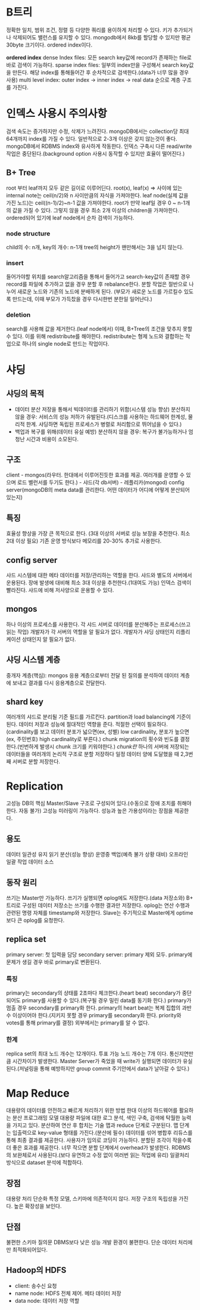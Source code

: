 # B트리

정확한 일치, 범위 조건, 정렬 등 다양한 쿼리를 용이하게 처리할 수 있다.
키가 추가되거나 삭제되어도 밸런스를 유지할 수 있다.
mongodb에서 8kb를 할당할 수 있지만 평균 30byte 크기이다.
ordered index이다.

**ordered index**
dense Index files: 모든 search key값에 record가 존재하는 file로 바로 검색이 가능하다.
sparse index files: 일부의 index만을 구성해서 search key값을 만든다. 해당 index를 통해들어간 후 순차적으로 검색한다.(data가 너무 많을 경우 사용)
multi level index: outer index -> inner index -> real data 순으로 계층 구조를 가진다.

# 인덱스 사용시 주의사항
검색 속도는 증가하지만 수정, 삭제가 느려진다.
mongoDB에서는 collection당 최대 64개까지 index를 가질 수 있다.
일반적으로 2-3개 이상은 갖지 않는것이 좋다.
mongoDB에서 RDBMS index와 유사하게 작동한다.
인덱스 구축시 다른 read/write작업은 중단된다.(background option 사용시 동작할 수 있지만 효율이 떨어진다.)

## B+ Tree
root 부터 leaf까지 모두 같은 길이로 이루어딘다.
root(x), leaf(x) => 사이에 있는 internal note는 ceil(n/2)와 n 사이만큼의 자식을 가져야한다.
leaf node(실제 값을 가진 노드)는 ceil((n-1)/2)~n-1 값을 가져야한다.
root가 만약 leaf일 경우 0 ~ n-1개의 값을 가질 수 있다.
그렇지 않을 경우 최소 2개 이상의 children을 가져야한다.
ordered되어 있기에 leaf node에서 순차 검색이 가능하다.

### node structure
child의 수: n개, key의 개수: n-1개
tree의 height가 왠만해서는 3을 넘지 않는다.

### insert
들어가야할 위치를 search알고리즘을 통해서 들어가고 search-key값이 존재할 경우 record를 파일에 추가하고 없을 경우 분할 후 rebalance한다.
분할 작업은 절반으로 나누어 새로운 노드와 기존의 노드에 분배하게 된다.
(부모가 새로운 노드를 가르킬수 있도록 만드는데, 이때 부모가 가득찼을 경우 다시한번 분한일 일어난다.)

### deletion
search를 사용해 값을 제거한다.(leaf node에서)
이때, B+Tree의 조건을 맞추지 못할수 있다. 이를 위해 redistribute를 해야한다.
redistribute는 형제 노드와 결합하는 작업으로 하나의 single node로 만드는 작업이다.

# 샤딩
## 샤딩의 목적
- 데이터 분산 저장을 통해서 빅데이터를 관리하기 위함(시스템 성능 향상)
분산하지 않을 경우: 서비스의 성능 저하가 유발된다.(디스크를 사용하는 하드웨어 한계성, 물리적 한계. 샤딩하면 독립된 프로세스가 병렬로 처리함으로 뛰어넘을 수 있다.)
- 백업과 복구를 위해(데이터 유실 예방)
분산하지 않을 경우: 복구가 불가능하거나 엄청난 시간과 비용이 소모된다.

## 구조
client - mongos(라우터. 한대에서 이루어진듯한 효과를 제공. 여러개를 운영할 수 있으며 로드 벨런서를 두기도 한다.) - 샤드(각 db서버) - 레플리카(mongod)
config server(mongoDB의 meta data를 관리한다. 어떤 데이터가 어디에 어떻게 분산되어있는지)

## 특징
효율성 향상을 가장 큰 목적으로 한다.
(3대 이상의 서버로 성능 보장을 추천한다. 최소 2대 이상 필요)
기존 운영 방식보다 메모리를 20-30% 추가로 사용한다.

## config server
샤드 시스템에 대한 메타 데이터를 저장/관리하는 역할을 한다.
샤드와 별도의 서버에서 운용된다.
장애 발생에 대비해 최소 3대 이상을 추천한다.(1대여도 가능)
인덱스 검색이 빨라진다.
샤드에 비해 저사양으로 운용할 수 있다.

## mongos
하나 이상의 프로세스를 사용한다.
각 샤드 서버로 데이터를 분산해주는 프로세스(쓰고 읽는 작업)
개발자가 각 서버의 역할을 알 필요가 없다.
개발자가 샤딩 상태인지 리플리케이션 상태인지 알 필요가 없다.

## 샤딩 시스템 계층
중개자 계층(핵심): mongos
응용 계층으로부터 전달 된 질의를 분석하여 데이터 계층에 보내고 결과를 다시 응용계층으로 전달한다.

## shard key
여러개의 샤드로 분리될 기준 필드를 가르킨다.
partition과 load balancing에 기준이 된다.
데이터 저장과 성능에 절대적인 역향을 준다.
적절한 선택이 필요하다.(cardinality를 보고 데이터 분포가 넓으면(ex, 성별) low cardinality, 분포가 높으면(ex, 주민번호) high cardinality로 부른다.)
chunk migration의 횟수와 빈도를 결정한다.(빈번하게 발생시 chunk 크기를 키워야한다.)
*chunk란*
하나의 서버에 저장되는 데이터들을 여러개의 논리적 구조로 분할 저장하다 일정 데이터 양에 도달했을 때 2,3번째 서버로 분할 저장한다.

# Replication
고성능 DB의 핵심
Master/Slave 구조로 구성되어 있다.(수동으로 장애 조치를 취해야한다. 자동 불가)
고성능 미러링이 가능하다.
성능과 높은 가용성이라는 장점을 제공한다.

## 용도
데이터 일관성 유지
읽기 분산(성능 향상)
운영중 백업(예측 불가 상황 대비)
오프라인 일괄 작업 데이터 소스

## 동작 원리
쓰기는 Master만 가능하다.
쓰기가 실행되면 oplog에도 저장한다.(data 저장소와)
B+ 트리로 구성된 데이터 저장소는 쓰기를 수행한 결과만 저장한다.
oplog는 연산 수행과 관련된 명령 자체를 timestamp와 저장한다.
Slave는 주기적으로 Master에게 optime보다 큰 oplog를 요청한다.

## replica set
primary server: 첫 입력을 담당
secondary server: primary 제외 모두. primary에 문제가 생길 경우 바로 primary로 변환된다.

### 특징
primary는 secondary의 상태를 2초마다 체크한다.(heart beat)
secondary가 중단되어도 primary를 사용할 수 있다.(복구될 경우 밀린 data를 동기화 한다.)
primary가 멈출 경우 secondary를 primary화 한다.
primary의 heart beat는 복제 집합의 과반수 이상이어야 한다.(지키지 못할 경우 primary를 secondary화 한다. priority와 votes를 통해 primary를 결정)
외부에서는 primary를 알 수 없다.

### 한계
replica set의 최대 노드 개수는 12개이다.
투표 가능 노드 개수는 7개 이다.
통신지연만큼 시간차이가 발생한다.
Master Server가 죽었을 때 write가 실행되면 데이터가 유실된다.(저널링을 통해 예방하지만 group commit 주기안에서 data가 날아갈 수 있다.)

# Map Reduce
대용량의 데이터를 안전하고 빠르게 처리하기 위한 방법
한대 이상의 하드웨어를 활요하는 분산 프로그래밍 모델
대용량 파일에 대한 로그 분석, 색인 구축, 검색에 탁월한 능력을 가지고 있다.
분산하여 연산 후 합치는 기술
맵과 reduce 단계로 구분된다.
맵 단계는 입출력으로 key-value 형태를 가진다.(분산에 필수)
데이터를 섞어 병합후 리듀스를 통해 최종 결과를 제공한다.
사용자가 임의로 코딩이 가능하다.
분할된 조각이 작을수록 더 좋은 효과를 제공한다.
너무 작으면 분할 단계에서 overhead가 발생한다.
RDBMS의 보완체로서 사용된다.(보다 유연하고 수정 없이 여러번 읽는 작업에 유리)
일괄처리  방식으로 dataset 분석에 적합하다.

## 장점
대용량 처리 단순화
특정 모델, 스키마에 의존적이지 않다.
저장 구조의 독립성을 가진다.
높은 확장성을 보인다.

## 단점
불편한 스키마 질의문
DBMS보다 낮은 성능
개발 환경이 불편한다.
단순 데이터 처리에만 최적화되어있다.

## Hadoop의 HDFS
- client: 송수신 요청
- name node: HDFS 전체 제어. 메타 데이터 저장
- data node: 데이터 저장 역할
